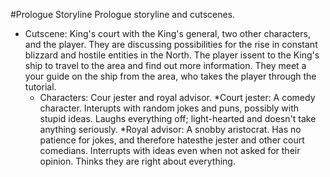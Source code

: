 #Prologue Storyline
Prologue storyline and cutscenes.

* Cutscene: King's court with the King's general, two other characters, and the player. They are discussing possibilities for the rise in constant blizzard and hostile entities in the North. The player issent to the King's ship to travel to the area and find out more information. They meet a your guide on the ship from the area, who takes the player through the tutorial. 
    * Characters: Cour jester and royal advisor.
    *Court jester: A comedy character. Interupts with random jokes and puns, possibly with stupid ideas. Laughs everything off; light-hearted and doesn't take anything seriously.
    *Royal advisor: A snobby aristocrat. Has no patience for jokes, and therefore hatesthe jester and other court comedians. Interrupts with ideas even when not asked for their opinion. Thinks they are right about everything. 
